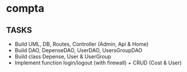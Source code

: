 # compta


## TASKS

* Build UML, DB, Routes, Controller (Admin, Api & Home)
* Build DAO, DepenseDAO, UserDAO, UsersGroupDAO
* Build class Depense, User & UserGroup
* Implement function login/logout (with firewall) + CRUD (Cost & User)